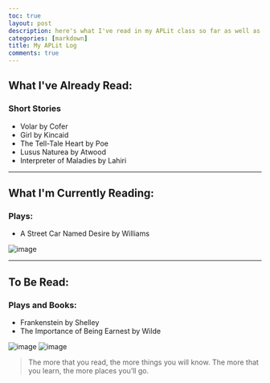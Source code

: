 ```yaml
---
toc: true
layout: post
description: here's what I've read in my APLit class so far as well as what I'm currently reading
categories: [markdown]
title: My APLit Log
comments: true
---
```

## What I've Already Read: 
### Short Stories

- Volar by Cofer
- Girl by Kincaid
- The Tell-Tale Heart by Poe
- Lusus Naturea by Atwood
- Interpreter of Maladies by Lahiri

---

## What I'm Currently Reading:
### Plays:
- A Street Car Named Desire by Williams 

![image](https://d3525k1ryd2155.cloudfront.net/h/997/840/1321840997.0.m.jpg)

---

## To Be Read: 
### Plays and Books:
- Frankenstein by Shelley
- The Importance of Being Earnest by Wilde

![image](https://pictures.abebooks.com/isbn/9781926444314-us.jpg)
![image](https://user-images.githubusercontent.com/90804195/186992146-077ba0af-b49d-4d7a-beae-9cd21cb951bb.png)

> The more that you read, the more things you will know. The more that you learn, the more places you’ll go.



